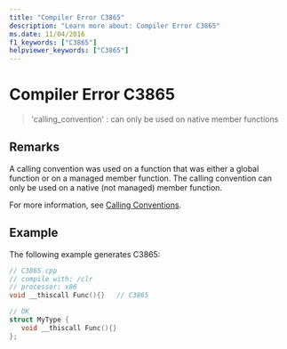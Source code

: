 ```yaml
---
title: "Compiler Error C3865"
description: "Learn more about: Compiler Error C3865"
ms.date: 11/04/2016
f1_keywords: ["C3865"]
helpviewer_keywords: ["C3865"]
---
```

# Compiler Error C3865

> 'calling_convention' : can only be used on native member functions

## Remarks

A calling convention was used on a function that was either a global function or on a managed member function. The calling convention can only be used on a native (not managed) member function.

For more information, see [Calling Conventions](../../cpp/calling-conventions.md).

## Example

The following example generates C3865:

```cpp
// C3865.cpp
// compile with: /clr
// processor: x86
void __thiscall Func(){}   // C3865

// OK
struct MyType {
   void __thiscall Func(){}
};
```
